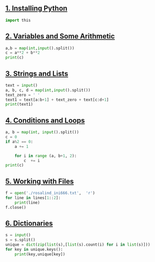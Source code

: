 ## [1. Installing Python](http://rosalind.info/problems/ini1/)

```python
import this
```

## [2. Variables and Some Arithmetic](http://rosalind.info/problems/ini2/)

```python
a,b = map(int,input().split())
c = a**2 + b**2
print(c)

```

## [3. Strings and Lists](http://rosalind.info/problems/ini3/)

```python
text = input()
a, b, c, d = map(int,input().split())
text_zero = ' '
text1 = text[a:b+1] + text_zero + text[c:d+1]
print(text1)

```

## [4. Conditions and Loops](http://rosalind.info/problems/ini4/)

```python
a, b = map(int, input().split())
c = 0
if a%2 == 0:
    a += 1

    for i in range (a, b+1, 2):
        c  += i
print(c)

```

## [5. Working with Files](http://rosalind.info/problems/ini5/)

```python
f = open('./rosalind_ini666.txt',  'r')
for line in lines[1::2]:
    print(line)
f.close()
```
## [6. Dictionaries](http://rosalind.info/problems/ini6/) 

```python
s = input()
s = s.split()
unique = dict(zip(list(s),[list(s).count(i) for i in list(s)]))
for key in unique.keys(): 
    print(key,unique[key])
``` 
